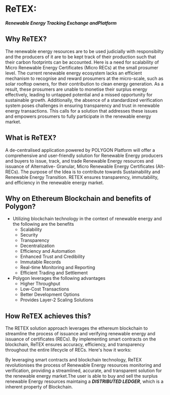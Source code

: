 # ReTEX:
***Renewable Energy Tracking Exchange andPlatform***
## Why ReTEX?
The renewable energy resources are to be used judicially with responsibilty and the producers of it are to be kept track of their production such that their carbon footprints can be accounted.
Here is a need for scalability of Micro Renewable Energy Certificates (Micro RECs) at the small prosumer level. The current renewable energy ecosystem lacks an efficient mechanism to recognise and reward prosumers at the micro-scale, such as solar rooftop owners, for their contribution to clean energy generation. As a result, these prosumers are unable to monetise their surplus energy effectively, leading to untapped potential and a missed opportunity for sustainable growth. Additionally, the absence of a standardized verification system poses challenges in ensuring transparency and trust in renewable energy transactions. This calls for a solution that addresses these issues and empowers prosumers to fully participate in the renewable energy market.

## What is ReTEX?
A de-centralised application powered by POLYGON Platform will offer a comprehensive and user-friendly solution for Renewable Energy producers and buyers to issue, track, and trade Renewable Energy resources and issuance of Alternative- Granular, Micro Renewable Energy Certificates (Alt-RECs). The purpose of the Idea is to contribute towards Sustainability and Renewable Energy Transition. RETEX ensures transparency, immutability, and efficiency in the renewable energy market.

## Why on Ethereum Blockchain and benefits of Polygon?
* Utilizing blockchain technology in the context of renewable energy and the following are the benefits
  * Scalability
  * Security
  * Transparency
  * Decentralization
  * Efficiency and Automation
  * Enhanced Trust and Credibility
  * Immutable Records
  * Real-time Monitoring and Reporting
  * Efficient Trading and Settlement
* Polygon leverages the following advantages
  * Higher Throughput
  * Low-Cost Transactions
  * Better Development Options
  * Provides Layer-2 Scaling Solutions

## How ReTEX achieves this?
The RETEX solution approach leverages the ethereum blockchain to streamline the process of issuance and verifying renewable energy and issuance of certificates (RECs). By implementing smart contracts on the blockchain, ReTEX ensures accuracy, efficiency, and transparency throughout the entire lifecycle of RECs. Here's how it works:

By leveraging smart contracts and blockchain technology, ReTEX revolutionises the process of Renewable Energy resources monitoring and verification, providing a streamlined, accurate, and transparent solution for the renewable energy market.The user is able to buy and sell the surplus renewable Energy resources maintaing a ***DISTRIBUTED LEDGER***, which is a inherent property of Blockchain.







